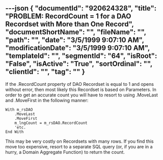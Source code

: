---json
{
  "documentId": "920624328",
  "title": "PROBLEM: RecordCount = 1 for a DAO Recordset with More than One Record",
  "documentShortName": "",
  "fileName": "",
  "path": "",
  "date": "3/5/1999 9:07:10 AM",
  "modificationDate": "3/5/1999 9:07:10 AM",
  "templateId": "",
  "segmentId": "64",
  "isRoot": "False",
  "isActive": "True",
  "sortOrdinal": "",
  "clientId": "",
  "tag": ""
}
---

If the .RecordCount property of DAO Recordset is equal to 1 and opens without error, then most likely this Recordset is based on Parameters. In order to get an accurate count you will have to resort to using .MoveLast and .MoveFirst in the following manner:

    With m_rsDAO
        .MoveLast
        .MoveFirst
        m_lngCount = m_rsDAO.RecordCount
        'etc.
    End With

This may be very costly on Recordsets with many rows. If you find this move too expensive, resort to a separate SQL query (or, if you are in a hurry, a Domain Aggregate Function) to return the count.
